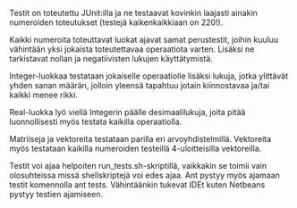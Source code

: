 Testit on toteutettu JUnit:illa ja ne testaavat kovinkin laajasti ainakin
numeroiden toteutukset (testejä kaikenkaikkiaan on 220!).

Kaikki numeroita toteuttavat luokat ajavat samat perustestit, joihin kuuluu
vähintään yksi jokaista toteutettavaa operaatiota varten. Lisäksi ne tarkistavat
nollan ja negatiivisten lukujen käyttätymistä.

Integer-luokkaa testataan jokaiselle operaatiolle lisäksi lukuja, jotka
ylittävät yhden sanan määrän, jolloin yleensä tapahtuu jotain kiinnostavaa
ja/tai kaikki menee rikki.

Real-luokka lyö viellä Integerin päälle desimaalilukuja, joita pitää
luonnollisesti myös testata kaikilla operaatiolla.

Matriiseja ja vektoreita testataan parilla eri arvoyhdistelmillä. Vektoreita
myös testataan kaikilla numeroiden testeillä 4-uloitteisilla vektoreilla.

Testit voi ajaa helpoiten run_tests.sh-skriptillä, vaikkakin se toimii vain
olosuhteissa missä shellskriptejä voi edes ajaa. Ant pystyy myös ajamaan testit
komennolla ant tests. Vähintäänkin tukevat IDEt kuten Netbeans pystyy testien
ajamiseen.